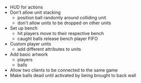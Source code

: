 - HUD for actions
- Don't allow unit stacking
  - position ball randomly around colliding unit
  - don't allow units to be dropped on other units
- Set up bench
  - hit players move to their respective bench
  - caught balls release bench player FIFO
- Custom player units
  - add different attributes to units
- Add basic artwork
  - players
  - balls
- Allow two clients to be connected to the same game
- Make balls dead until activated by being brought to back wall
